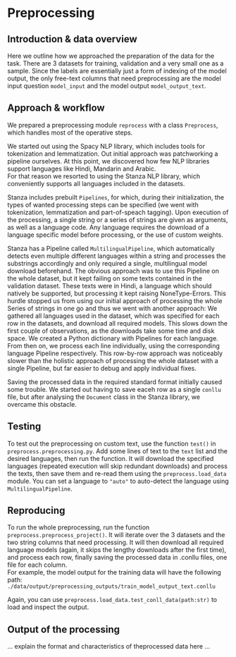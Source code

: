 # Preprocessing

## Introduction & data overview
Here we outline how we approached the preparation of the data for the task. 
There are 3 datasets for training, validation and a very small one as a sample. 
Since the labels are essentially just a form of indexing of the model output, 
the only free-text columns that need preprocessing are the model input question `model_input` 
and the model output `model_output_text`.  

## Approach & workflow
We prepared a preprocessing module `reprocess` with a class `Preprocess`, 
which handles most of the operative steps.  

We started out using the Spacy NLP library, which includes tools for 
tokenization and lemmatization. 
Out initial approach was patchworking a pipeline ourselves. 
At this point, we discovered how few NLP libraries 
support languages like Hindi, Mandarin and Arabic.  
For that reason we resorted to using the Stanza NLP library, which conveniently supports all languages included in 
the datasets. 

Stanza includes prebuilt ``Pipelines``, for which, during their initialization, the types of wanted processing steps 
can be specified (we went with tokenization, lemmatization and part-of-speach tagging). 
Upon execution of the processing, a single string or a series of strings are given as arguments, as well as a language 
code. Any language requires the download of a language specific model before processing, or the use of custom weights. 

Stanza has a Pipeline called `MultilingualPipeline`, which automatically detects even multiple different 
languages within a string and processes the substrings accordingly and only required a single, 
multilingual model download beforehand. The obvious approach was to use this Pipeline on the whole dataset, but it 
kept failing on some texts contained in the validation dataset. These texts were in Hindi, 
a language which should natively be supported, but processing it kept raising NoneType-Errors. 
This hurdle stopped us from using our initial approach of processing the whole Series of strings in one go 
and thus we went with another approach: We gathered all languages used in the dataset, which was specified for 
each row in the datasets, and download all required models. This slows down the first couple of 
observations, as the downloads take some time and disk space. 
We created a Python dictionary with Pipelines for each language. 
From then on, we process each line individually, using the corresponding language Pipeline respectively. 
This row-by-row approach was noticeably slower than the holistic approach of processing the whole dataset with a 
single Pipeline, but far easier to debug and apply individual fixes.  

Saving the processed data in the required standard format initially caused some trouble. 
We started out having to save eaceh row as a single ``conllu`` file, but after analysing the ``Document`` class in the 
Stanza library, we overcame this obstacle. 

## Testing
To test out the preprocessing on custom text, use the function ``test()`` in ``preprocess.preprocessing.py``. 
Add some lines of text to the `text` list and the desired languages, then run the function. 
It will download the specified languages (repeated execution will skip redundant downloads) 
and process the texts, then save them and re-read them using the ```preprocess.load_data``` module. 
You can set a language to `"auto"` to auto-detect the language using `MultilingualPipeline`.   

## Reproducing
To run the whole preprocessing, run the function ``preprocess.preprocess_project()``. 
It will iterate over the 3 datasets and the two string columns that need processing. 
It will then download all required language models (again, it skips the lengthy downloads after the first time), 
and process each row, finally saving the processed data in .conllu files, one file for each column.  
For example, the model output for the training data will have the following path: 
`./data/output/preprocessing_outputs/train_model_output_text.conllu`  

Again, you can use ```preprocess.load_data.test_conll_data(path:str)``` to load and inspect the output.

## Output of the processing
... explain the format and characteristics of theprocessed data here ...